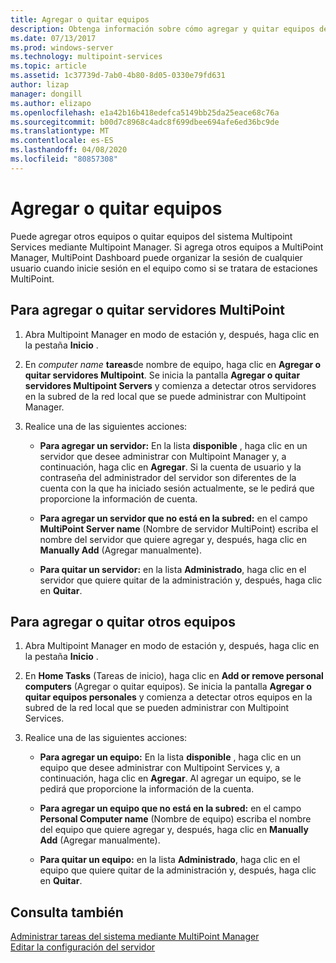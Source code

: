```yaml
---
title: Agregar o quitar equipos
description: Obtenga información sobre cómo agregar y quitar equipos de Multipoint Services.
ms.date: 07/13/2017
ms.prod: windows-server
ms.technology: multipoint-services
ms.topic: article
ms.assetid: 1c37739d-7ab0-4b80-8d05-0330e79fd631
author: lizap
manager: dongill
ms.author: elizapo
ms.openlocfilehash: e1a42b16b418edefca5149bb25da25eace68c76a
ms.sourcegitcommit: b00d7c8968c4adc8f699dbee694afe6ed36bc9de
ms.translationtype: MT
ms.contentlocale: es-ES
ms.lasthandoff: 04/08/2020
ms.locfileid: "80857308"
---
```

# <a name="add-or-remove-computers"></a>Agregar o quitar equipos
Puede agregar otros equipos o quitar equipos del sistema Multipoint Services mediante Multipoint Manager. Si agrega otros equipos a MultiPoint Manager, MultiPoint Dashboard puede organizar la sesión de cualquier usuario cuando inicie sesión en el equipo como si se tratara de estaciones MultiPoint.  
  
## <a name="to-add-or-remove-servers-in-multipoint"></a>Para agregar o quitar servidores MultiPoint  
  
1.  Abra Multipoint Manager en modo de estación y, después, haga clic en la pestaña **Inicio** .  
  
2.  En *computer name* **tareas**de nombre de equipo, haga clic en **Agregar o quitar servidores Multipoint**. Se inicia la pantalla **Agregar o quitar servidores Multipoint Servers** y comienza a detectar otros servidores en la subred de la red local que se puede administrar con Multipoint Manager.  
  
3.  Realice una de las siguientes acciones:  
  
    -   **Para agregar un servidor:** En la lista **disponible** , haga clic en un servidor que desee administrar con Multipoint Manager y, a continuación, haga clic en **Agregar**. Si la cuenta de usuario y la contraseña del administrador del servidor son diferentes de la cuenta con la que ha iniciado sesión actualmente, se le pedirá que proporcione la información de cuenta.  
  
    -   **Para agregar un servidor que no está en la subred:** en el campo **MultiPoint Server name** (Nombre de servidor MultiPoint) escriba el nombre del servidor que quiere agregar y, después, haga clic en **Manually Add** (Agregar manualmente).  
  
    -   **Para quitar un servidor:** en la lista **Administrado**, haga clic en el servidor que quiere quitar de la administración y, después, haga clic en **Quitar**.  
  
## <a name="to-add-or-remove-other-computers"></a>Para agregar o quitar otros equipos  
  
1.  Abra Multipoint Manager en modo de estación y, después, haga clic en la pestaña **Inicio** .  
  
2.  En **Home Tasks** (Tareas de inicio), haga clic en **Add or remove personal computers** (Agregar o quitar equipos). Se inicia la pantalla **Agregar o quitar equipos personales** y comienza a detectar otros equipos en la subred de la red local que se pueden administrar con Multipoint Services.  
  
3.  Realice una de las siguientes acciones:  
  
    -   **Para agregar un equipo:** En la lista **disponible** , haga clic en un equipo que desee administrar con Multipoint Services y, a continuación, haga clic en **Agregar**. Al agregar un equipo, se le pedirá que proporcione la información de la cuenta.  
  
    -   **Para agregar un equipo que no está en la subred:** en el campo **Personal Computer name** (Nombre de equipo) escriba el nombre del equipo que quiere agregar y, después, haga clic en **Manually Add** (Agregar manualmente).  
  
    -   **Para quitar un equipo:** en la lista **Administrado**, haga clic en el equipo que quiere quitar de la administración y, después, haga clic en **Quitar**.  
  
## <a name="see-also"></a>Consulta también  
[Administrar tareas del sistema mediante MultiPoint Manager](Manage-System-Tasks-Using-MultiPoint-Manager.md)  
[Editar la configuración del servidor](Edit-Server-Settings.md)